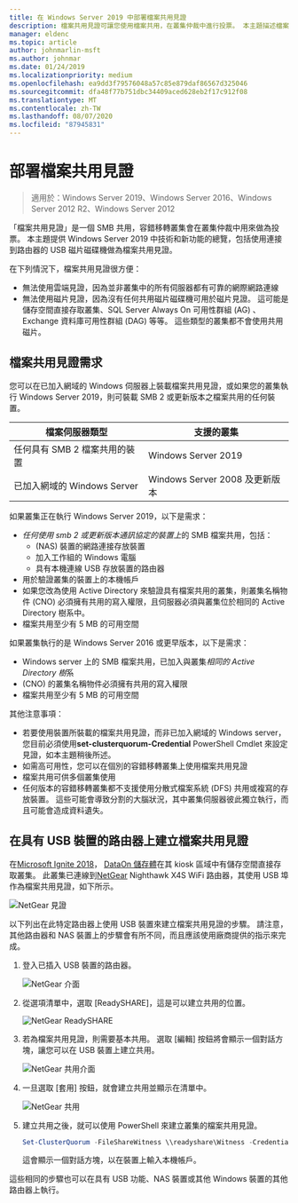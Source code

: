 ```yaml
---
title: 在 Windows Server 2019 中部署檔案共用見證
description: 檔案共用見證可讓您使用檔案共用，在叢集仲裁中進行投票。 本主題描述檔案共用見證和新功能，包括使用連接到路由器的 USB 磁片磁碟機做為檔案共用見證。
manager: eldenc
ms.topic: article
author: johnmarlin-msft
ms.author: johnmar
ms.date: 01/24/2019
ms.localizationpriority: medium
ms.openlocfilehash: ea9dd3f79576048a57c85e879daf86567d325046
ms.sourcegitcommit: dfa48f77b751dbc34409aced628eb2f17c912f08
ms.translationtype: MT
ms.contentlocale: zh-TW
ms.lasthandoff: 08/07/2020
ms.locfileid: "87945831"
---
```

# <a name="deploy-a-file-share-witness"></a>部署檔案共用見證

> 適用於：Windows Server 2019、Windows Server 2016、Windows Server 2012 R2、Windows Server 2012

「檔案共用見證」是一個 SMB 共用，容錯移轉叢集會在叢集仲裁中用來做為投票。 本主題提供 Windows Server 2019 中技術和新功能的總覽，包括使用連接到路由器的 USB 磁片磁碟機做為檔案共用見證。

在下列情況下，檔案共用見證很方便：

- 無法使用雲端見證，因為並非叢集中的所有伺服器都有可靠的網際網路連線
- 無法使用磁片見證，因為沒有任何共用磁片磁碟機可用於磁片見證。 這可能是儲存空間直接存取叢集、SQL Server Always On 可用性群組 (AG) 、Exchange 資料庫可用性群組 (DAG) 等等。 這些類型的叢集都不會使用共用磁片。

## <a name="file-share-witness-requirements"></a>檔案共用見證需求

您可以在已加入網域的 Windows 伺服器上裝載檔案共用見證，或如果您的叢集執行 Windows Server 2019，則可裝載 SMB 2 或更新版本之檔案共用的任何裝置。

|檔案伺服器類型                 | 支援的叢集 |
|---------------------------------|--------------------|
|任何具有 SMB 2 檔案共用的裝置 | Windows Server 2019|
|已加入網域的 Windows Server     | Windows Server 2008 及更新版本|

如果叢集正在執行 Windows Server 2019，以下是需求：

- *任何使用 smb 2 或更新版本通訊協定的裝置上*的 SMB 檔案共用，包括：
    -  (NAS) 裝置的網路連接存放裝置
    - 加入工作組的 Windows 電腦
    - 具有本機連線 USB 存放裝置的路由器
- 用於驗證叢集的裝置上的本機帳戶
- 如果您改為使用 Active Directory 來驗證具有檔案共用的叢集，則叢集名稱物件 (CNO) 必須擁有共用的寫入權限，且伺服器必須與叢集位於相同的 Active Directory 樹系中。
- 檔案共用至少有 5 MB 的可用空間

如果叢集執行的是 Windows Server 2016 或更早版本，以下是需求：

- Windows server 上的 SMB 檔案共用，已加入與叢集*相同的 Active Directory 樹*系
-  (CNO) 的叢集名稱物件必須擁有共用的寫入權限
- 檔案共用至少有 5 MB 的可用空間

其他注意事項：
- 若要使用裝置所裝載的檔案共用見證，而非已加入網域的 Windows server，您目前必須使用**set-clusterquorum-Credential** PowerShell Cmdlet 來設定見證，如本主題稍後所述。
- 如需高可用性，您可以在個別的容錯移轉叢集上使用檔案共用見證
- 檔案共用可供多個叢集使用
- 任何版本的容錯移轉叢集都不支援使用分散式檔案系統 (DFS) 共用或複寫的存放裝置。  這些可能會導致分割的大腦狀況，其中叢集伺服器彼此獨立執行，而且可能會造成資料遺失。

## <a name="creating-a-file-share-witness-on-a-router-with-a-usb-device"></a>在具有 USB 裝置的路由器上建立檔案共用見證

在[Microsoft Ignite 2018](https://azure.microsoft.com/ignite/)， [DataOn 儲存體](http://www.dataonstorage.com/)在其 kiosk 區域中有儲存空間直接存取叢集。  此叢集已連線到[NetGear](https://www.netgear.com) Nighthawk X4S WiFi 路由器，其使用 USB 埠作為檔案共用見證，如下所示。

![NetGear 見證](media/File-Share-Witness/FSW1.png)

以下列出在此特定路由器上使用 USB 裝置來建立檔案共用見證的步驟。  請注意，其他路由器和 NAS 裝置上的步驟會有所不同，而且應該使用廠商提供的指示來完成。


1. 登入已插入 USB 裝置的路由器。

   ![NetGear 介面](media/File-Share-Witness/FSW2.png)

2. 從選項清單中，選取 [ReadySHARE]，這是可以建立共用的位置。

   ![NetGear ReadySHARE](media/File-Share-Witness/FSW3.png)

3. 若為檔案共用見證，則需要基本共用。  選取 [編輯] 按鈕將會顯示一個對話方塊，讓您可以在 USB 裝置上建立共用。

   ![NetGear 共用介面](media/File-Share-Witness/FSW4.png)

4. 一旦選取 [套用] 按鈕，就會建立共用並顯示在清單中。

   ![NetGear 共用](media/File-Share-Witness/FSW5.png)

5. 建立共用之後，就可以使用 PowerShell 來建立叢集的檔案共用見證。

   ```PowerShell
   Set-ClusterQuorum -FileShareWitness \\readyshare\Witness -Credential (Get-Credential)
   ```

   這會顯示一個對話方塊，以在裝置上輸入本機帳戶。

這些相同的步驟也可以在具有 USB 功能、NAS 裝置或其他 Windows 裝置的其他路由器上執行。
